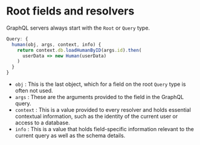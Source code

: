 # Root fields and resolvers

GraphQL servers always start with the `Root` or `Query` type.

```javascript
Query: {
  human(obj, args, context, info) {
    return context.db.loadHumanByID(args.id).then(
      userData => new Human(userData)
    )
  }
}
```

* `obj` : This is the last object, which for a field on the root `Query` type is often not used.
* `args` : These are the arguments provided to the field in the GraphQL query.
* `context` : This is a value provided to every resolver and holds essential contextual information, such as the identity of the current user or access to a database.
* `info` : This is a value that holds field-specific information relevant to the current query as well as the schema details.
